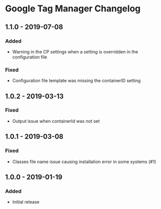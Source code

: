 # Google Tag Manager Changelog

## 1.1.0 - 2019-07-08

### Added
- Warning in the CP settings when a setting is overridden in the configuration  file

### Fixed
- Configuration file template was missing the containerID setting

## 1.0.2 - 2019-03-13

### Fixed
- Output issue when containerId was not set

## 1.0.1 - 2019-03-08

### Fixed
- Classes file name issue causing installation error in some systems (#1)

## 1.0.0 - 2019-01-19

### Added
- Initial release
